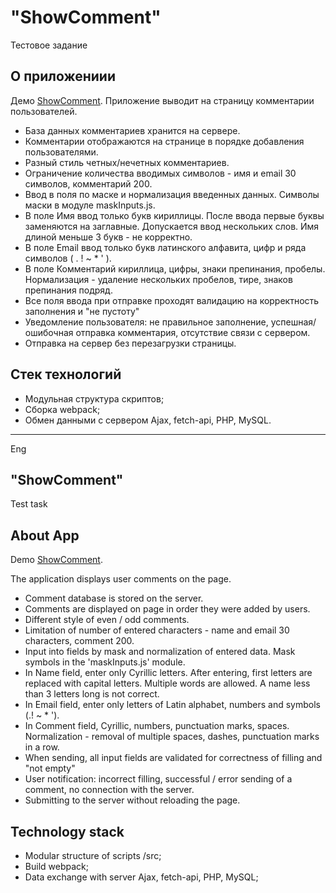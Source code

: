 # "ShowComment"

Тестовое задание

## О приложениии

Демо [ShowComment](https://drive.google.com/file/d/131kcwu-2YAQPAdsEQcHfPHcJPnH1THaW/view?usp=sharing).
Приложение выводит на страницу комментарии пользователей.

* База данных комментариев хранится на сервере.
* Комментарии отображаются на странице в порядке добавления пользователями.
* Разный стиль четных/нечетных комментариев.
* Ограничение количества вводимых символов - имя и email 30 символов, комментарий 200.
* Ввод в поля по маске и нормализация введенных данных. Символы маски в модуле maskInputs.js.
* В поле Имя ввод только букв кириллицы. После ввода первые буквы заменяются на заглавные. Допускается ввод нескольких слов. Имя длиной меньше 3 букв - не корректно.
* В поле Email ввод только букв латинского алфавита, цифр и ряда символов ( . ! ~ * ' ).
* В поле Комментарий кириллица, цифры, знаки препинания, пробелы. Нормализация - удаление нескольких пробелов, тире, знаков препинания подряд.
* Все поля ввода при отправке проходят валидацию на корректность заполнения и "не пустоту"
* Уведомление пользователя: не правильное заполнение, успешная/ошибочная отправка комментария, отсутствие связи с сервером.
* Отправка на сервер без перезагрузки страницы.

## Стек технологий

* Модульная структура скриптов;
* Сборка webpack;
* Обмен данными с сервером Ajax, fetch-api, PHP, MySQL.

***
Eng
## "ShowComment"

Test task

## About App

Demo [ShowComment](https://drive.google.com/file/d/131kcwu-2YAQPAdsEQcHfPHcJPnH1THaW/view?usp=sharing).

The application displays user comments on the page.

* Comment database is stored on the server.
* Comments are displayed on page in order they were added by users.
* Different style of even / odd comments.
* Limitation of number of entered characters - name and email 30 characters, comment 200.
* Input into fields by mask and normalization of entered data. Mask symbols in the 'maskInputs.js' module.
* In Name field, enter only Cyrillic letters. After entering, first letters are replaced with capital letters. Multiple words are allowed. A name less than 3 letters long is not correct.
* In Email field, enter only letters of Latin alphabet, numbers and symbols (.! ~ * ').
* In Comment field, Cyrillic, numbers, punctuation marks, spaces. Normalization - removal of multiple spaces, dashes, punctuation marks in a row.
* When sending, all input fields are validated for correctness of filling and "not empty"
* User notification: incorrect filling, successful / error sending of a comment, no connection with the server.
* Submitting to the server without reloading the page.

## Technology stack

* Modular structure of scripts /src;
* Build webpack;
* Data exchange with server Ajax, fetch-api, PHP, MySQL;